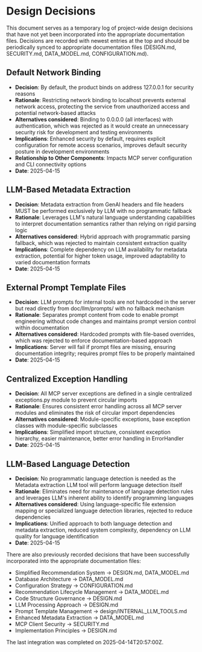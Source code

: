 # Design Decisions

This document serves as a temporary log of project-wide design decisions that have not yet been incorporated into the appropriate documentation files. Decisions are recorded with newest entries at the top and should be periodically synced to appropriate documentation files (DESIGN.md, SECURITY.md, DATA_MODEL.md, CONFIGURATION.md).

## Default Network Binding

- **Decision**: By default, the product binds on address 127.0.0.1 for security reasons
- **Rationale**: Restricting network binding to localhost prevents external network access, protecting the service from unauthorized access and potential network-based attacks
- **Alternatives considered**: Binding to 0.0.0.0 (all interfaces) with authentication, which was rejected as it would create an unnecessary security risk for development and testing environments
- **Implications**: Enhanced security by default, requires explicit configuration for remote access scenarios, improves default security posture in development environments
- **Relationship to Other Components**: Impacts MCP server configuration and CLI connectivity options
- **Date**: 2025-04-15

## LLM-Based Metadata Extraction

- **Decision**: Metadata extraction from GenAI headers and file headers MUST be performed exclusively by LLM with no programmatic fallback
- **Rationale**: Leverages LLM's natural language understanding capabilities to interpret documentation semantics rather than relying on rigid parsing logic
- **Alternatives considered**: Hybrid approach with programmatic parsing fallback, which was rejected to maintain consistent extraction quality
- **Implications**: Complete dependency on LLM availability for metadata extraction, potential for higher token usage, improved adaptability to varied documentation formats
- **Date**: 2025-04-15

## External Prompt Template Files

- **Decision**: LLM prompts for internal tools are not hardcoded in the server but read directly from doc/llm/prompts/ with no fallback mechanism
- **Rationale**: Separates prompt content from code to enable prompt engineering without code changes and maintains prompt version control within documentation
- **Alternatives considered**: Hardcoded prompts with file-based overrides, which was rejected to enforce documentation-based approach
- **Implications**: Server will fail if prompt files are missing, ensuring documentation integrity; requires prompt files to be properly maintained
- **Date**: 2025-04-15

## Centralized Exception Handling

- **Decision**: All MCP server exceptions are defined in a single centralized exceptions.py module to prevent circular imports
- **Rationale**: Ensures consistent error handling across all MCP server modules and eliminates the risk of circular import dependencies
- **Alternatives considered**: Module-specific exceptions, base exception classes with module-specific subclasses
- **Implications**: Simplified import structure, consistent exception hierarchy, easier maintenance, better error handling in ErrorHandler
- **Date**: 2025-04-15

## LLM-Based Language Detection

- **Decision**: No programmatic language detection is needed as the Metadata extraction LLM tool will perform language detection itself
- **Rationale**: Eliminates need for maintenance of language detection rules and leverages LLM's inherent ability to identify programming languages
- **Alternatives considered**: Using language-specific file extension mapping or specialized language detection libraries, rejected to reduce dependencies
- **Implications**: Unified approach to both language detection and metadata extraction, reduced system complexity, dependency on LLM quality for language identification
- **Date**: 2025-04-15

There are also previously recorded decisions that have been successfully incorporated into the appropriate documentation files:

- Simplified Recommendation System → DESIGN.md, DATA_MODEL.md
- Database Architecture → DATA_MODEL.md
- Configuration Strategy → CONFIGURATION.md
- Recommendation Lifecycle Management → DATA_MODEL.md 
- Code Structure Governance → DESIGN.md
- LLM Processing Approach → DESIGN.md
- Prompt Template Management → design/INTERNAL_LLM_TOOLS.md
- Enhanced Metadata Extraction → DATA_MODEL.md
- MCP Client Security → SECURITY.md
- Implementation Principles → DESIGN.md

The last integration was completed on 2025-04-14T20:57:00Z.
